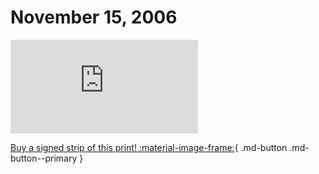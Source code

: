 # November 15, 2006

![](https://www.achewood.com/comic.php?date=11152006)

[Buy a signed strip of this print! :material-image-frame:](https://achewood-holiday-pop-up.myshopify.com/products/strip#11152006){ .md-button .md-button--primary }
